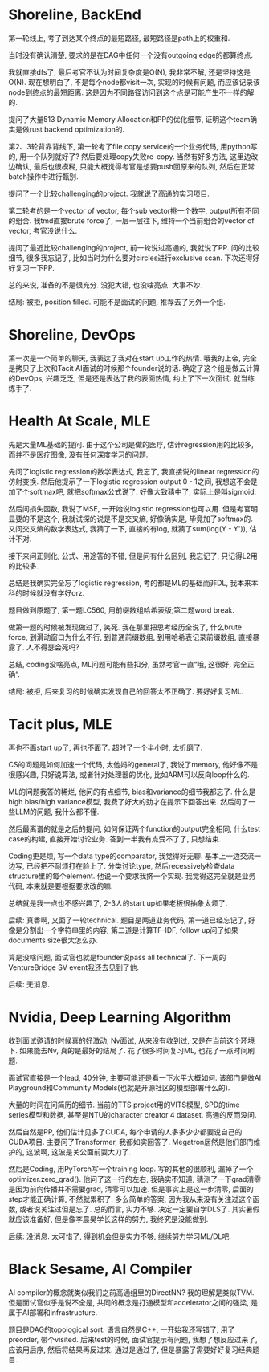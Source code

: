 # Shoreline, BackEnd
第一轮线上, 考了到达某个终点的最短路径, 最短路径是path上的权重和.

当时没有确认清楚, 要求的是在DAG中任何一个没有outgoing edge的都算终点.

我就直接dfs了, 最后考官不认为时间复杂度是O(N), 我非常不解, 还是坚持这是O(N). 现在想明白了, 不是每个node都visit一次, 实现的时候有问题, 而应该记录该node到终点的最短距离. 这是因为不同路径访问到这个点是可能产生不一样的解的.

提问了大量513 Dynamic Memory Allocation和PP的优化细节, 证明这个team确实是做rust backend optimization的.

第2、3轮背靠背线下, 第一轮考了file copy service的一个业务代码, 用python写的, 用一个队列就好了?
然后要处理copy失败re-copy. 当然有好多方法, 这里边改边确认, 最后也很模糊, 只能大概觉得考官是想要push回原来的队列, 然后在正常batch操作中进行甄别.

提问了一个比较challenging的project. 我就说了高通的实习项目.

第二轮考的是一个vector of vector, 每个sub vector挑一个数字, output所有不同的组合. 我tmd直接brute force了, 一层一层往下, 维持一个当前组合的vector of vector, 考官没说什么.

提问了最近比较challenging的project, 前一轮说过高通的, 我就说了PP. 问的比较细节, 很多我忘记了, 比如当时为什么要对circles进行exclusive scan. 下次还得好好复习一下PP.

总的来说, 准备的不是很充分. 没犯大错, 也没啥亮点. 大事不妙.

结局: 被拒, position filled. 可能不是面试的问题, 推荐去了另外一个组.

# Shoreline, DevOps
第一次是一个简单的聊天, 我表达了我对在start up工作的热情. 哦我的上帝, 完全是拷贝了上次和Tacit AI面试的时候那个founder说的话. 确定了这个组是做云计算的DevOps, 兴趣乏乏, 但是还是表达了我的表面热情, 约上了下一次面试. 就当练练手了.

# Health At Scale, MLE
先是大量ML基础的提问. 由于这个公司是做的医疗, 估计regression用的比较多, 而并不是医疗图像, 没有任何深度学习的问题. 

先问了logistic regression的数学表达式, 我忘了, 我直接说的linear regression的仿射变换. 然后他提示了一下logistic regression output 0 - 1之间, 我想这不会是加了个softmax吧, 就把softmax公式说了. 好像大致猜中了, 实际上是叫sigmoid. 

然后问损失函数, 我说了MSE, 一开始说logistic regression也可以用. 但是考官明显要的不是这个, 我就试探的说是不是交叉熵, 好像确实是, 毕竟加了softmax的. 又问交叉熵的数学表达式, 我猜了一下, 直接的有log, 就猜了sum(log(Y - Y')), 估计不对. 

接下来问正则化, 公式、用途答的不错, 但是问有什么区别, 我忘记了, 只记得L2用的比较多.

总结是我确实完全忘了logistic regression, 考的都是ML的基础而非DL, 我本来本科的时候就没有学好orz.

题目做到原题了, 第一题LC560, 用前缀数组哈希表版;第二题word break. 

做第一题的时候被发现做过了, 笑死. 我在那里把思考经历全说了, 什么brute force, 到滑动窗口为什么不行, 到普通前缀数组, 到用哈希表记录前缀数组, 直接暴露了. 人不得瑟会死吗?

总结, coding没啥亮点, ML问题可能有些扣分, 虽然考官一直“哦, 这很好, 完全正确”.

结局: 被拒, 后来复习的时候确实发现自己的回答太不正确了. 要好好复习ML.

# Tacit plus, MLE
再也不面start up了, 再也不面了. 超时了一个半小时, 太折磨了.

CS的问题是如何加速一个代码, 太他妈的general了, 我说了memory, 他好像不是很感兴趣, 只好说算法, 或者针对处理器的优化, 比如ARM可以反向loop什么的. 

ML的问题我答的稀烂, 他问的有点细节, bias和variance的细节我都忘了. 什么是high bias/high variance模型, 我费了好大的劲才在提示下回答出来. 然后问了一些LLM的问题, 我什么都不懂.

然后最离谱的就是之后的提问, 如何保证两个function的output完全相同, 什么test case的构建, 直接开始讨论业务. 答到一半我有点受不了了, 只想结束.

Coding更是烦, 写一个data type的comparator, 我觉得好无聊. 基本上一边交流一边写, 已经把不耐烦打在脸上了. 分类讨论type, 然后recessively检查data structure里的每个element. 他说一个要求我挤一个实现. 我觉得这完全就是业务代码, 本来就是要根据要求改的嘛.

总结就是我一点也不感兴趣了, 2-3人的start up如果老板很抽象太烦了.

后续: 真香啊, 又面了一轮technical. 题目是两道业务代码, 第一道已经忘记了, 好像是分割出一个字符串里的内容; 第二道是计算TF-IDF, follow up问了如果documents size很大怎么办.

算是没啥问题, 面试官也就是founder说pass all technical了. 下一周的VentureBridge SV event我还去见到了他. 

后续: 无消息.

# Nvidia, Deep Learning Algorithm
收到面试邀请的时候真的好激动, Nv面试, 从来没有收到过, 又是在当前这个环境下. 如果能去Nv, 真的是最好的结局了. 花了很多时间复习ML, 也花了一点时间刷题.

面试官直接是一个lead, 40分钟, 主要可能还是看一下水平大概如何. 该部门是做AI Playground和Community Models(也就是开源社区的模型部署什么的). 

大量的时间在问简历的细节. 当前的TTS project用的VITS模型, SPD的time series模型和数据, 甚至是NTU的character creator 4 dataset. 高通的反而没问.

然后自然是PP, 他们估计见多了CUDA, 每个申请的人多多少少都要说自己的CUDA项目. 主要问了Transformer, 我都如实回答了. Megatron居然是他们部门维护的, 这波啊, 这波是关公面前耍大刀了.

然后是Coding, 用PyTorch写一个training loop. 写的其他的很顺利, 漏掉了一个optimizer.zero_grad(). 他问了这一行的左右, 我确实不知道, 猜测了一下grad清零是因为前向传播并不需要grad, 清零可以加速. 但是事实上是这一步清零, 后面的step才能正确计算, 不然就累积了. 多么简单的答案, 因为我从来没有关注过这个函数, 或者说关注过但是忘了. 总的而言, 实力不够. 决定一定要自学DLS了. 其实暑假就应该准备好, 但是像李晨昊学长这样的努力, 我终究是没能做到.

后续: 没消息. 太可惜了, 得到机会但是实力不够, 继续努力学习ML/DL吧.

# Black Sesame, AI Compiler
AI compiler的概念就类似我们之前高通组里的DirectNN? 我的理解是类似TVM. 但是面试官似乎是说不全是, 共同的概念是打通模型和accelerator之间的强梁, 是属于AI部署和infrastructure.

题目是DAG的topological sort. 语言自然是C++, 一开始我还写错了, 用了preorder, 带个visited. 后来test的时候, 面试官提示有问题, 我想了想反应过来了, 应该用后序, 然后将结果再反过来. 通过是通过了, 但是暴露了需要好好复习经典题目.